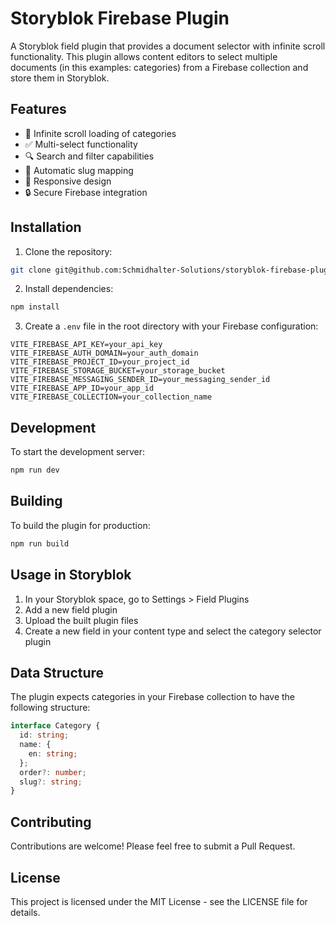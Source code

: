 # Storyblok Firebase Plugin


A Storyblok field plugin that provides a document selector with infinite scroll functionality. This plugin allows content editors to select multiple documents (in this examples: categories) from a Firebase collection and store them in Storyblok.

## Features

- 🔄 Infinite scroll loading of categories
- ✅ Multi-select functionality
- 🔍 Search and filter capabilities
- 🎯 Automatic slug mapping
- 📱 Responsive design
- 🔒 Secure Firebase integration

## Installation

1. Clone the repository:
```bash
git clone git@github.com:Schmidhalter-Solutions/storyblok-firebase-plugin.git
```

2. Install dependencies:
```bash
npm install
```

3. Create a `.env` file in the root directory with your Firebase configuration:
```env
VITE_FIREBASE_API_KEY=your_api_key
VITE_FIREBASE_AUTH_DOMAIN=your_auth_domain
VITE_FIREBASE_PROJECT_ID=your_project_id
VITE_FIREBASE_STORAGE_BUCKET=your_storage_bucket
VITE_FIREBASE_MESSAGING_SENDER_ID=your_messaging_sender_id
VITE_FIREBASE_APP_ID=your_app_id
VITE_FIREBASE_COLLECTION=your_collection_name
```

## Development

To start the development server:

```bash
npm run dev
```

## Building

To build the plugin for production:

```bash
npm run build
```

## Usage in Storyblok

1. In your Storyblok space, go to Settings > Field Plugins
2. Add a new field plugin
3. Upload the built plugin files
4. Create a new field in your content type and select the category selector plugin

## Data Structure

The plugin expects categories in your Firebase collection to have the following structure:

```typescript
interface Category {
  id: string;
  name: {
    en: string;
  };
  order?: number;
  slug?: string;
}
```

## Contributing

Contributions are welcome! Please feel free to submit a Pull Request.

## License

This project is licensed under the MIT License - see the LICENSE file for details. 
